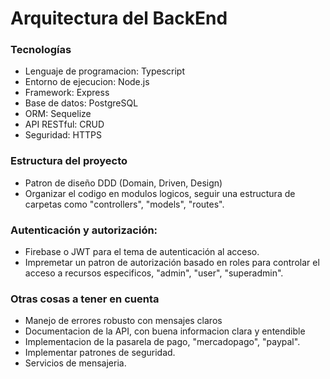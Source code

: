 # Arquitectura del BackEnd

### Tecnologías
- Lenguaje de programacion: Typescript
- Entorno de ejecucion: Node.js
- Framework: Express
- Base de datos: PostgreSQL
- ORM: Sequelize
- API RESTful: CRUD
- Seguridad: HTTPS

### Estructura del proyecto

- Patron de diseño DDD (Domain, Driven, Design)
- Organizar el codigo en modulos logicos, seguir una estructura de carpetas como "controllers", "models", "routes".

### Autenticación y autorización:

- Firebase o JWT para el tema de autenticación al acceso.
- Impremetar un patron de autorización basado en roles para controlar el acceso a recursos especificos, "admin", "user", "superadmin".

### Otras cosas a tener en cuenta

- Manejo de errores robusto con mensajes claros
- Documentacion de la API, con buena informacion clara y entendible
- Implementacion de la pasarela de pago, "mercadopago", "paypal".
- Implementar patrones de seguridad.
- Servicios de mensajeria.

